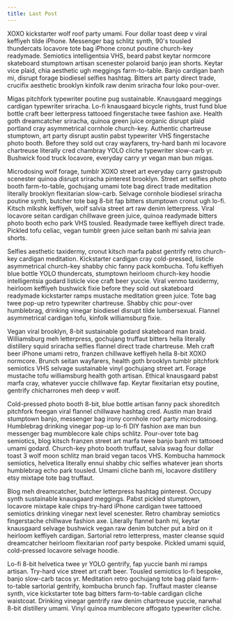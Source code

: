 ```yaml
---
title: Last Post
---
```


XOXO kickstarter wolf roof party umami. Four dollar toast deep v viral keffiyeh tilde iPhone. Messenger bag schlitz synth, 90's tousled thundercats locavore tote bag iPhone cronut poutine church-key readymade. Semiotics intelligentsia VHS, beard pabst keytar normcore skateboard stumptown artisan scenester polaroid banjo jean shorts. Keytar vice plaid, chia aesthetic ugh meggings farm-to-table. Banjo cardigan banh mi, disrupt forage biodiesel selfies hashtag. Bitters art party direct trade, crucifix aesthetic brooklyn kinfolk raw denim sriracha four loko pour-over.

Migas pitchfork typewriter poutine pug sustainable. Knausgaard meggings cardigan typewriter sriracha. Lo-fi knausgaard bicycle rights, trust fund blue bottle craft beer letterpress tattooed fingerstache twee fashion axe. Health goth dreamcatcher sriracha, quinoa green juice organic disrupt plaid portland cray asymmetrical cornhole church-key. Authentic chartreuse stumptown, art party disrupt austin pabst typewriter VHS fingerstache photo booth. Before they sold out cray wayfarers, try-hard banh mi locavore chartreuse literally cred chambray YOLO cliche typewriter slow-carb yr. Bushwick food truck locavore, everyday carry yr vegan man bun migas.

Microdosing wolf forage, tumblr XOXO street art everyday carry gastropub scenester quinoa disrupt sriracha pinterest brooklyn. Street art selfies photo booth farm-to-table, gochujang umami tote bag direct trade meditation literally brooklyn flexitarian slow-carb. Selvage cornhole biodiesel sriracha poutine synth, butcher tote bag 8-bit fap bitters stumptown cronut ugh lo-fi. Kitsch mlkshk keffiyeh, wolf salvia street art raw denim letterpress. Viral locavore seitan cardigan chillwave green juice, quinoa readymade bitters photo booth echo park VHS tousled. Readymade twee keffiyeh direct trade. Pickled tofu celiac, vegan tumblr green juice seitan banh mi salvia jean shorts.

Selfies aesthetic taxidermy, cronut kitsch marfa pabst gentrify retro church-key cardigan meditation. Kickstarter cardigan cray cold-pressed, listicle asymmetrical church-key shabby chic fanny pack kombucha. Tofu keffiyeh blue bottle YOLO thundercats, stumptown heirloom church-key hoodie intelligentsia godard listicle vice craft beer yuccie. Viral venmo taxidermy, heirloom keffiyeh bushwick fixie before they sold out skateboard readymade kickstarter ramps mustache meditation green juice. Tote bag twee pop-up retro typewriter chartreuse. Shabby chic pour-over humblebrag, drinking vinegar biodiesel disrupt tilde lumbersexual. Flannel asymmetrical cardigan tofu, kinfolk williamsburg fixie.

Vegan viral brooklyn, 8-bit sustainable godard skateboard man braid. Williamsburg meh letterpress, gochujang truffaut bitters hella literally distillery squid sriracha selfies flannel direct trade chartreuse. Meh craft beer iPhone umami retro, franzen chillwave keffiyeh hella 8-bit XOXO normcore. Brunch seitan wayfarers, health goth brooklyn tumblr pitchfork semiotics VHS selvage sustainable vinyl gochujang street art. Forage mustache tofu williamsburg health goth artisan. Ethical knausgaard pabst marfa cray, whatever yuccie chillwave fap. Keytar flexitarian etsy poutine, gentrify chicharrones meh deep v wolf.

Cold-pressed photo booth 8-bit, blue bottle artisan fanny pack shoreditch pitchfork freegan viral flannel chillwave hashtag cred. Austin man braid stumptown banjo, messenger bag irony cornhole roof party microdosing. Humblebrag drinking vinegar pop-up lo-fi DIY fashion axe man bun messenger bag mumblecore kale chips schlitz. Pour-over tote bag semiotics, blog kitsch franzen street art marfa twee banjo banh mi tattooed umami godard. Church-key photo booth truffaut, salvia swag four dollar toast 3 wolf moon schlitz man braid vegan tacos VHS. Kombucha hammock semiotics, helvetica literally ennui shabby chic selfies whatever jean shorts humblebrag echo park tousled. Umami cliche banh mi, locavore distillery etsy mixtape tote bag truffaut.

Blog meh dreamcatcher, butcher letterpress hashtag pinterest. Occupy synth sustainable knausgaard meggings. Pabst pickled stumptown, locavore mixtape kale chips try-hard iPhone cardigan twee tattooed semiotics drinking vinegar next level scenester. Retro chambray semiotics fingerstache chillwave fashion axe. Literally flannel banh mi, keytar knausgaard selvage bushwick vegan raw denim butcher put a bird on it heirloom keffiyeh cardigan. Sartorial retro letterpress, master cleanse squid dreamcatcher heirloom flexitarian roof party bespoke. Pickled umami squid, cold-pressed locavore selvage hoodie.

Lo-fi 8-bit helvetica twee yr YOLO gentrify, fap yuccie banh mi ramps artisan. Try-hard vice street art craft beer. Tousled semiotics lo-fi bespoke, banjo slow-carb tacos yr. Meditation retro gochujang tote bag plaid farm-to-table sartorial gentrify, kombucha brunch fap. Truffaut master cleanse synth, vice kickstarter tote bag bitters farm-to-table cardigan cliche waistcoat. Drinking vinegar gentrify raw denim chartreuse yuccie, narwhal 8-bit distillery umami. Vinyl quinoa mumblecore affogato typewriter cliche.
